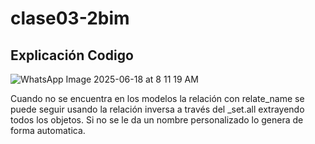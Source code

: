 # clase03-2bim

## Explicación Codigo

![WhatsApp Image 2025-06-18 at 8 11 19 AM](https://github.com/user-attachments/assets/39925ff6-d794-4b01-94ec-d43903e282e4)  

Cuando no se encuentra en los modelos la relación con relate_name se puede seguir usando la relación inversa a través del _set.all extrayendo todos los objetos. Si no se le da un nombre personalizado lo genera de forma automatica.
